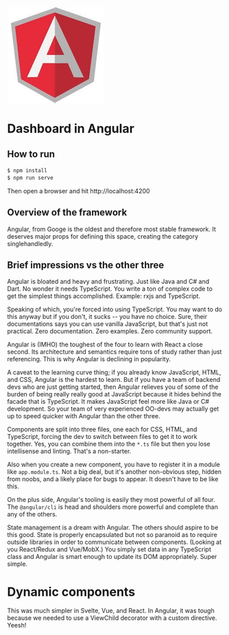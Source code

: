 ![Angular](../screenshots/angularLogo.jpg)
# Dashboard in Angular

## How to run
```bash
$ npm install
$ npm run serve
```
Then open a browser and hit http://localhost:4200


## Overview of the framework
Angular, from Googe is the oldest and therefore most stable framework. It deserves major props for defining this space, creating the category singlehandledly.

## Brief impressions vs the other three
Angular is bloated and heavy and frustrating. Just like Java and C# and Dart. No wonder it needs TypeScript. You write a ton of complex code to get the simplest things accomplished. Example: rxjs and TypeScript.

Speaking of which, you're forced into using TypeScript. You may want to do this anyway but if you don't, it sucks -- you have no choice. Sure, their documentations says you can use vanilla JavaScript, but that's just not practical. Zero documentation. Zero examples. Zero community support. 

Angular is (IMHO) the toughest of the four to learn with React a close second. Its architecture and semantics require tons of study rather than just referencing. This is why Angular is declining in popularity. 

A caveat to the learning curve thing; if you already know JavaScript, HTML, and CSS, Angular is the hardest to learn. But if you have a team of backend devs who are just getting started, then Angular relieves you of some of the burden of being really really good at JavaScript because it hides behind the facade that is TypeScript. It makes JavaScript feel more like Java or C# development. So your team of very experienced OO-devs may actually get up to speed quicker with Angular than the other three.

Components are split into three files, one each for CSS, HTML, and TypeScript, forcing the dev to switch between files to get it to work together. Yes, you can combine them into the `*.ts` file but then you lose intellisense and linting. That's a non-starter.

Also when you create a new component, you have to register it in a module like `app.module.ts`. Not a big deal, but it's another non-obvious step, hidden from noobs, and a likely place for bugs to appear. It doesn't have to be like this.

On the plus side, Angular's tooling is easily they most powerful of all four. The `@angular/cli` is head and shoulders more powerful and complete than any of the others.

State management is a dream with Angular. The others should aspire to be this good. State is properly encapsulated but not so paranoid as to require outside libraries in order to communicate between components. (Looking at you React/Redux and Vue/MobX.) You simply set data in any TypeScript class and Angular is smart enough to update its DOM appropriately. Super simple.




# Dynamic components
This was much simpler in Svelte, Vue, and React. In Angular, it was tough because we needed to use a ViewChild decorator with a custom directive. Yeesh!
